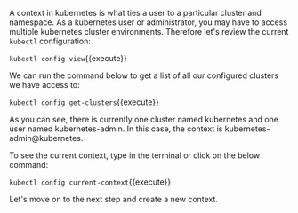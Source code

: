 
A context in kubernetes is what ties a user to a particular cluster and namespace. As a kubernetes user or administrator, you may have to access multiple kubernetes cluster environments. Therefore let's review the current `kubectl` configuration:

`kubectl config view`{{execute}}

We can run the command below to get a list of all our configured clusters we have access to:

`kubectl config get-clusters`{{execute}}

As you can see, there is currently one cluster named kubernetes and one user named kubernetes-admin. In this case, the context is kubernetes-admin@kubernetes.

To see the current context, type in the terminal or click on the below command:

`kubectl config current-context`{{execute}}

Let's move on to the next step and create a new context.
